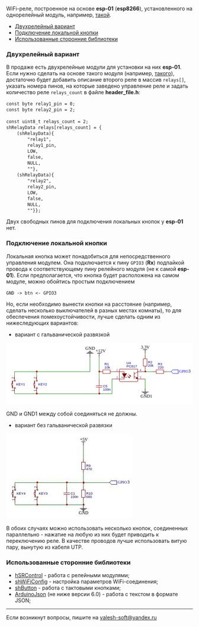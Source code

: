 WiFi-реле, построенное на основе **esp-01** (**esp8266**), установленного на однорелейный модуль, например, [такой](https://aliexpress.ru/item/32845077134.html).

- [Двухрелейный вариант](#двухрелейный-вариант)
- [Подключение локальной кнопки](#подключение-локальной-кнопки)
- [Использованные сторонние библиотеки](#использованные-сторонние-библиотеки)


### Двухрелейный вариант
В продаже есть двухрелейные модули для установки на них **esp-01**. Если нужно сделать на основе такого модуля (например, [такого](https://aliexpress.ru/item/1005003619242840.html)), достаточно будет добавить описание второго реле в массив `relays[]`, указать номера пинов, на которые заведено управление реле и задать количество реле `relays_count` в файле **header_file.h**:
```
const byte relay1_pin = 0; 
const byte relay2_pin = 2;

const uint8_t relays_count = 2;
shRelayData relays[relays_count] = {
    (shRelayData){
        "relay1",
        relay1_pin,
        LOW,
        false,
        NULL,
        ""},
    (shRelayData){
        "relay2",
        relay2_pin,
        LOW,
        false,
        NULL,
        ""}};
```
Двух свободных пинов для подключения локальных кнопок у **esp-01** нет.

### Подключение локальной кнопки

Локальная кнопка может понадобиться для непосредственного управления модулем. Она подключается к пину `GPIO3` (**Rx**) подпайкой провода к соответствующему пину релейного модуля (не к самой **esp-01**). Если предполагается, что кнопка будет расположена на самом модуле, можно обойтись простым подключением
```
GND -> btn <- GPIO3
```
Но, если необходимо вынести кнопки на расстояние (например, сделать несколько выключателей в разных местах комнаты), то для обеспечения помехоустойчивости, лучше сделать одним из нижеследующих вариантов:

- вариант с гальванической развязкой

![Alt text](doc/001.jpg)

GND и GND1 между собой соединяться не должны.

- вариант без гальванической развязки

![Alt text](doc/002.jpg)

В обоих случаях можно использовать несколько кнопок, соединенных параллельно - нажатие на любую из них будет приводить к переключению реле. В качестве проводов лучше использовать витую пару, вынутую из кабеля UTP.

### Использованные сторонние библиотеки

- [hSRControl](https://github.com/VAleSh-Soft/shSRControl) - работа с релейными модулями;
- [shWiFiConfig](https://github.com/VAleSh-Soft/shWiFiConfig) - настройка параметров WiFi-соединения;
- [shButton](https://github.com/VAleSh-Soft/shButton) - работа с тактовыми кнопками;
- [ArduinoJson](https://github.com/bblanchon/ArduinoJson) (не ниже версии 6.0) - работа с текстом в формате JSON;

<hr>

Если возникнут вопросы, пишите на valesh-soft@yandex.ru 
